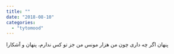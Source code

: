 ```yaml
---
title: ""
date: "2018-08-10"
categories: 
  - "tytomood"
---
```


پنهان اگر چه داری چون من هزار مونس من جز تو کس ندارم، پنهان و آشکارا
